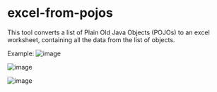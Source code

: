 # excel-from-pojos
This tool converts a list of Plain Old Java Objects (POJOs) to an excel worksheet, containing all the data from the list of objects.

Example: 
![image](https://user-images.githubusercontent.com/18034298/180833140-2f57318d-6f89-4af0-bffb-2c8054b5f248.png)
 
![image](https://user-images.githubusercontent.com/18034298/180833232-6bf471f6-52a1-4f0e-a7a6-41ee3e1c49a8.png)

![image](https://user-images.githubusercontent.com/18034298/180833356-a22be94c-efd2-48d7-938b-6450052f067e.png)
